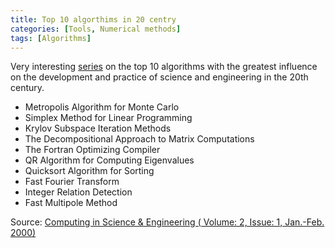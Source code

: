 ```yaml
---
title: Top 10 algorthims in 20 centry
categories: [Tools, Numerical methods]
tags: [Algorithms]
---
```


Very interesting [series](https://www.cs.fsu.edu/~lacher/courses/COT4401/notes/cise_v2_i1/index.html) on the top 10 algorithms with the greatest influence on the development and practice of science and engineering in the 20th century.

 - Metropolis Algorithm for Monte Carlo
 - Simplex Method for Linear Programming
 - Krylov Subspace Iteration Methods
 - The Decompositional Approach to Matrix Computations
 - The Fortran Optimizing Compiler
 - QR Algorithm for Computing Eigenvalues
 - Quicksort Algorithm for Sorting
 - Fast Fourier Transform
 - Integer Relation Detection
 - Fast Multipole Method

Source: [Computing in Science & Engineering ( Volume: 2, Issue: 1, Jan.-Feb. 2000)](https://doi.org/10.1109/MCISE.2000.814652)

